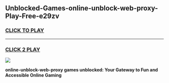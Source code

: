 
## Unblocked-Games-online-unblock-web-proxy-Play-Free-e29zv
<h3>
<a href="https://premium76.site?title=online-unblock-web-proxy&ref=18A1">CLICK TO PLAY</a></h3>
<hr>

<h3>
<a href="https://premium76.site?title=online-unblock-web-proxy&ref=18A1">CLICK 2 PLAY</a>
  
</h3>

<a href="https://premium76.site?title=online-unblock-web-proxy&ref=18A1"><img src="https://clearcache.store/games.png"></a>


**online-unblock-web-proxy games unblocked: Your Gateway to Fun and Accessible Online Gaming**
